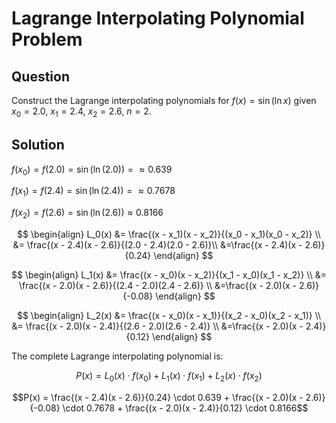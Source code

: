 # Lagrange Interpolating Polynomial Problem

## Question
Construct the Lagrange interpolating polynomials for $f(x) = \sin(\ln x)$ given $x_0 = 2.0$, $x_1 = 2.4$, $x_2 = 2.6$, $n = 2$.

## Solution
$f(x_0) = f(2.0) = \sin(\ln(2.0)) =  \approx 0.639$

$f(x_1) = f(2.4) = \sin(\ln(2.4)) = \approx 0.7678$

$f(x_2) = f(2.6) = \sin(\ln(2.6)) \approx 0.8166$

$$
\begin{align}
L_0(x) &= \frac{(x - x_1)(x - x_2)}{(x_0 - x_1)(x_0 - x_2)} \\
&= \frac{(x - 2.4)(x - 2.6)}{(2.0 - 2.4)(2.0 - 2.6)}\\
&=\frac{(x - 2.4)(x - 2.6)}{0.24}
\end{align}
$$

$$
\begin{align}
L_1(x) &=  \frac{(x - x_0)(x - x_2)}{(x_1 - x_0)(x_1 - x_2)} \\
&= \frac{(x - 2.0)(x - 2.6)}{(2.4 - 2.0)(2.4 - 2.6)} \\
&=\frac{(x - 2.0)(x - 2.6)}{-0.08}
\end{align}
$$

$$
\begin{align}
L_2(x) &=  \frac{(x - x_0)(x - x_1)}{(x_2 - x_0)(x_2 - x_1)} \\
&=  \frac{(x - 2.0)(x - 2.4)}{(2.6 - 2.0)(2.6 - 2.4)} \\
&=\frac{(x - 2.0)(x - 2.4)}{0.12}
\end{align}
$$

The complete Lagrange interpolating polynomial is:

$$P(x) = L_0(x) \cdot f(x_0) + L_1(x) \cdot f(x_1) + L_2(x) \cdot f(x_2)$$

$$P(x) = \frac{(x - 2.4)(x - 2.6)}{0.24} \cdot 0.639 + \frac{(x - 2.0)(x - 2.6)}{-0.08} \cdot 0.7678 + \frac{(x - 2.0)(x - 2.4)}{0.12} \cdot 0.8166$$
